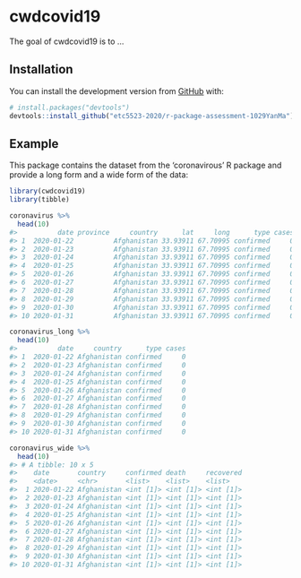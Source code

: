 
<!-- README.md is generated from README.Rmd. Please edit that file -->

# cwdcovid19

<!-- badges: start -->

<!-- badges: end -->

The goal of cwdcovid19 is to …

## Installation

You can install the development version from
[GitHub](https://github.com/) with:

``` r
# install.packages("devtools")
devtools::install_github("etc5523-2020/r-package-assessment-1029YanMa")
```

## Example

This package contains the dataset from the ‘coronavirous’ R package and
provide a long form and a wide form of the data:

``` r
library(cwdcovid19)
library(tibble)

coronavirus %>% 
  head(10)
#>          date province     country      lat     long      type cases
#> 1  2020-01-22          Afghanistan 33.93911 67.70995 confirmed     0
#> 2  2020-01-23          Afghanistan 33.93911 67.70995 confirmed     0
#> 3  2020-01-24          Afghanistan 33.93911 67.70995 confirmed     0
#> 4  2020-01-25          Afghanistan 33.93911 67.70995 confirmed     0
#> 5  2020-01-26          Afghanistan 33.93911 67.70995 confirmed     0
#> 6  2020-01-27          Afghanistan 33.93911 67.70995 confirmed     0
#> 7  2020-01-28          Afghanistan 33.93911 67.70995 confirmed     0
#> 8  2020-01-29          Afghanistan 33.93911 67.70995 confirmed     0
#> 9  2020-01-30          Afghanistan 33.93911 67.70995 confirmed     0
#> 10 2020-01-31          Afghanistan 33.93911 67.70995 confirmed     0

coronavirus_long %>% 
  head(10)
#>          date     country      type cases
#> 1  2020-01-22 Afghanistan confirmed     0
#> 2  2020-01-23 Afghanistan confirmed     0
#> 3  2020-01-24 Afghanistan confirmed     0
#> 4  2020-01-25 Afghanistan confirmed     0
#> 5  2020-01-26 Afghanistan confirmed     0
#> 6  2020-01-27 Afghanistan confirmed     0
#> 7  2020-01-28 Afghanistan confirmed     0
#> 8  2020-01-29 Afghanistan confirmed     0
#> 9  2020-01-30 Afghanistan confirmed     0
#> 10 2020-01-31 Afghanistan confirmed     0

coronavirus_wide %>% 
  head(10)
#> # A tibble: 10 x 5
#>    date       country     confirmed death     recovered
#>    <date>     <chr>       <list>    <list>    <list>   
#>  1 2020-01-22 Afghanistan <int [1]> <int [1]> <int [1]>
#>  2 2020-01-23 Afghanistan <int [1]> <int [1]> <int [1]>
#>  3 2020-01-24 Afghanistan <int [1]> <int [1]> <int [1]>
#>  4 2020-01-25 Afghanistan <int [1]> <int [1]> <int [1]>
#>  5 2020-01-26 Afghanistan <int [1]> <int [1]> <int [1]>
#>  6 2020-01-27 Afghanistan <int [1]> <int [1]> <int [1]>
#>  7 2020-01-28 Afghanistan <int [1]> <int [1]> <int [1]>
#>  8 2020-01-29 Afghanistan <int [1]> <int [1]> <int [1]>
#>  9 2020-01-30 Afghanistan <int [1]> <int [1]> <int [1]>
#> 10 2020-01-31 Afghanistan <int [1]> <int [1]> <int [1]>
```

